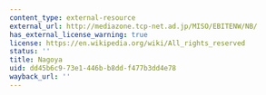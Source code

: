 ```yaml
---
content_type: external-resource
external_url: http://mediazone.tcp-net.ad.jp/MISO/EBITENW/NB/
has_external_license_warning: true
license: https://en.wikipedia.org/wiki/All_rights_reserved
status: ''
title: Nagoya
uid: dd45b6c9-73e1-446b-b8dd-f477b3dd4e78
wayback_url: ''
---
```

